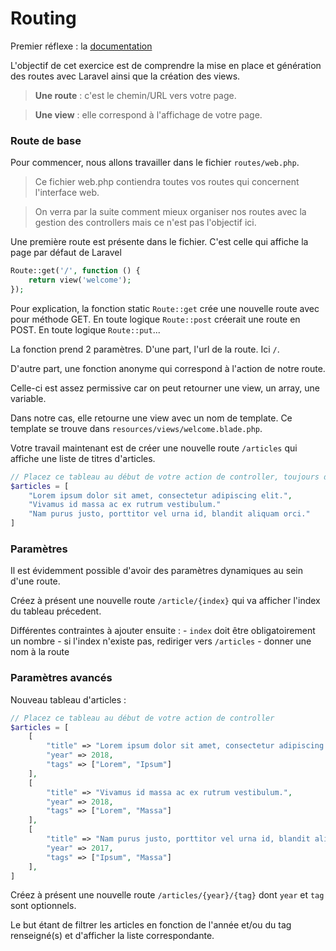 # Routing

Premier réflexe : la [documentation](https://laravel.com/docs/master/routing) 

L'objectif de cet exercice est de comprendre la mise en place et génération des routes avec Laravel
ainsi que la création des views.

> **Une route** : c'est le chemin/URL vers votre page.

> **Une view** : elle correspond à l'affichage de votre page.


### Route de base

Pour commencer, nous allons travailler dans le fichier `routes/web.php`.

> Ce fichier web.php contiendra toutes vos routes qui concernent l'interface web.
 
> On verra par la suite comment mieux organiser nos routes avec la gestion des controllers mais ce n'est pas l'objectif ici.

Une première route est présente dans le fichier. C'est celle qui affiche la page par défaut de Laravel

```php
Route::get('/', function () {
    return view('welcome');
});
```

Pour explication, la fonction static `Route::get` crée une nouvelle route avec pour méthode GET.
En toute logique `Route::post` créerait une route en POST. En toute logique `Route::put`...

La fonction prend 2 paramètres. D'une part, l'url de la route. Ici `/`.

D'autre part, une fonction anonyme qui correspond à l'action de notre route.

Celle-ci est assez permissive car on peut retourner une view, un array, une variable.

Dans notre cas, elle retourne une view avec un nom de template. Ce template se trouve dans `resources/views/welcome.blade.php`.


Votre travail maintenant est de créer une nouvelle route `/articles` qui affiche une liste de titres d'articles.

```php
// Placez ce tableau au début de votre action de controller, toujours dans web.php
$articles = [
    "Lorem ipsum dolor sit amet, consectetur adipiscing elit.",
    "Vivamus id massa ac ex rutrum vestibulum."
    "Nam purus justo, porttitor vel urna id, blandit aliquam orci."
]
```


### Paramètres

Il est évidemment possible d'avoir des paramètres dynamiques au sein d'une route.

Créez à présent une nouvelle route `/article/{index}` qui va afficher l'index du tableau précedent.

Différentes contraintes à ajouter ensuite :
    - `index` doit être obligatoirement un nombre
    - si l'index n'existe pas, rediriger vers `/articles`
    - donner une nom à la route
    
    
### Paramètres avancés

Nouveau tableau d'articles :

```php
// Placez ce tableau au début de votre action de controller
$articles = [
    [
        "title" => "Lorem ipsum dolor sit amet, consectetur adipiscing elit.",
        "year" => 2018,
        "tags" => ["Lorem", "Ipsum"]
    ],
    [
        "title" => "Vivamus id massa ac ex rutrum vestibulum.",
        "year" => 2018,
        "tags" => ["Lorem", "Massa"]
    ],
    [
        "title" => "Nam purus justo, porttitor vel urna id, blandit aliquam orci.",
        "year" => 2017,
        "tags" => ["Ipsum", "Massa"]
    ],
]
```

Créez à présent une nouvelle route `/articles/{year}/{tag}` dont `year` et `tag` sont optionnels.

Le but étant de filtrer les articles en fonction de l'année et/ou du tag renseigné(s) et d'afficher la liste correspondante.


